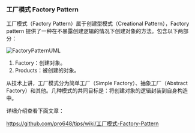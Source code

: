### 工厂模式 Factory Pattern

工厂模式（Factory Pattern）属于创建型模式（Creational Pattern），Factory pattern 提供了一种在不暴露创建逻辑的情况下创建对象的方法。包含以下两部分：

![FactoryPatternUML](https://github.com/pro648/tips/wiki/images/FactoryPatternUML.png)

1. Factory：创建对象。
2. Products：被创建的对象。

从技术上讲，工厂模式分为简单工厂（Simple Factory）、抽象工厂（Abstract Factory）和其他。几种模式的共同目标是：将创建对象的逻辑封装到自身构造中。

详细介绍查看下面文章：

<https://github.com/pro648/tips/wiki/工厂模式-Factory-Pattern>

